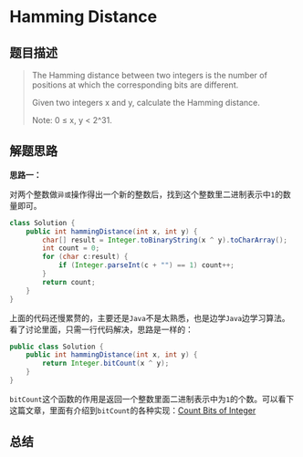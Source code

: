Hamming Distance
========

## 题目描述

> The Hamming distance between two integers is the number of positions at which the corresponding bits are different.
> 
> Given two integers x and y, calculate the Hamming distance.
> 
> Note:
> 0 ≤ x, y < 2^31.

## 解题思路

**思路一：**

对两个整数做`异或`操作得出一个新的整数后，找到这个整数里二进制表示中`1`的数量即可。

```java
class Solution {
    public int hammingDistance(int x, int y) {
        char[] result = Integer.toBinaryString(x ^ y).toCharArray();
        int count = 0;
        for (char c:result) {
            if (Integer.parseInt(c + "") == 1) count++;
        }
        return count;
    }
}
```

上面的代码还慢累赘的，主要还是`Java`不是太熟悉，也是边学`Java`边学习算法。看了讨论里面，只需一行代码解决，思路是一样的：

```java
public class Solution {
    public int hammingDistance(int x, int y) {
        return Integer.bitCount(x ^ y);
    }
}
```

`bitCount`这个函数的作用是返回一个整数里面二进制表示中为`1`的个数。可以看下这篇文章，里面有介绍到`bitCount`的各种实现：[Count Bits of Integer](https://tech.liuchao.me/2016/11/count-bits-of-integer/)

## 总结
